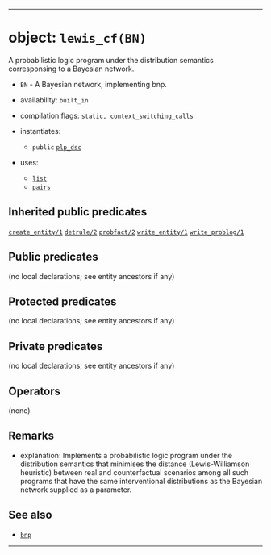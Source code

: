 
-------------------------------------------------------------------------------
# object: `lewis_cf(BN)`

A probabilistic logic program under the distribution semantics corresponsing to a Bayesian network.

* `BN` - A Bayesian network, implementing bnp.

* availability: `built_in`

* compilation flags: `static, context_switching_calls`

* instantiates:
  * `public` [`plp_dsc`](plp_dsc_0.md)
* uses:
  * [`list`](list_0.md)
  * [`pairs`](pairs_0.md)

## Inherited public predicates

[`create_entity/1`](writerp_0.md)  [`detrule/2`](plp_dsp_0.md)  [`probfact/2`](plp_dsp_0.md)  [`write_entity/1`](writerp_0.md)  [`write_problog/1`](plp_dsc_0.md)  

## Public predicates

(no local declarations; see entity ancestors if any)

## Protected predicates

(no local declarations; see entity ancestors if any)

## Private predicates

(no local declarations; see entity ancestors if any)

## Operators

(none)

## Remarks

* explanation: Implements a probabilistic logic program under the distribution semantics that minimises the distance (Lewis-Williamson heuristic) between real and counterfactual scenarios among all such programs that have the same interventional distributions as the Bayesian network supplied as a parameter.

## See also

* [`bnp`](bnp_0.md)

-------------------------------------------------------------------------------
